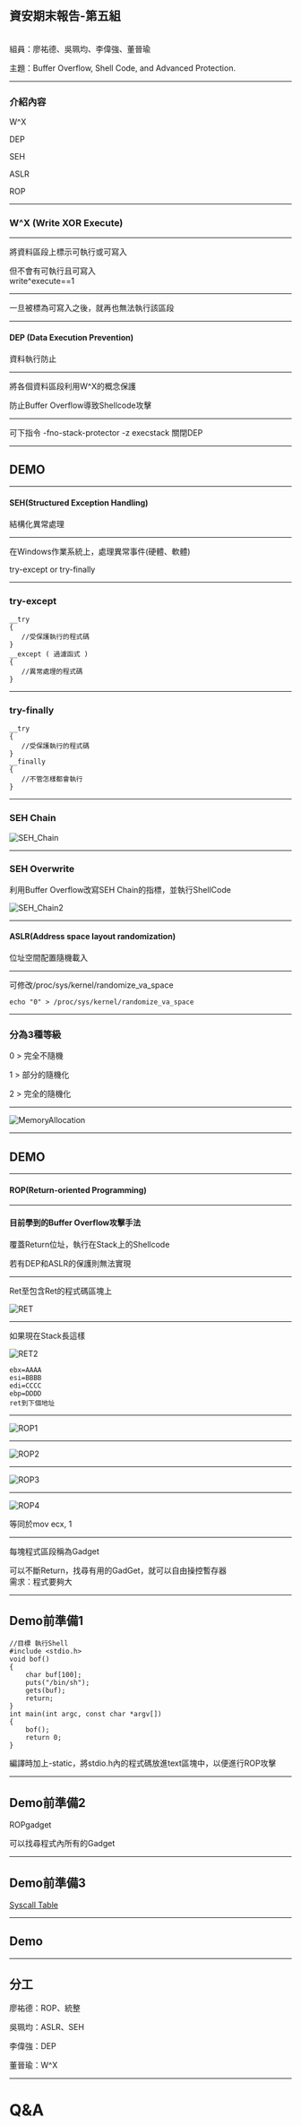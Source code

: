 ## 資安期末報告-第五組
<br />
組員：廖祐德、吳珮均、李偉強、董晉瑜

主題：Buffer Overflow, Shell Code, and Advanced Protection.

-----

### 介紹內容

W^X

DEP

SEH

ASLR

ROP

-----

### W^X (Write XOR Execute)

----

將資料區段上標示可執行或可寫入

<div class="fragment">
但不會有可執行且可寫入
</div>

<div class="fragment">
write^execute==1
</div>

----

一旦被標為可寫入之後，就再也無法執行該區段

-----

#### DEP (Data Execution Prevention)

資料執行防止

----

將各個資料區段利用W^X的概念保護

防止Buffer Overflow導致Shellcode攻擊

----

可下指令 -fno-stack-protector -z execstack 關閉DEP

----

## DEMO

-----

#### SEH(Structured Exception Handling)

結構化異常處理

----

在Windows作業系統上，處理異常事件(硬體、軟體)

try-except or try-finally

----

### try-except

```
__try 
{
   //受保護執行的程式碼
}
__except ( 過濾函式 )
{
   //異常處理的程式碼
}
```

----

### try-finally

```
__try 
{
   //受保護執行的程式碼
}
__finally
{
   //不管怎樣都會執行
}
```

----

### SEH Chain

![SEH_Chain](./img/SEH_Chain.jpg)

----

### SEH Overwrite

利用Buffer Overflow改寫SEH Chain的指標，並執行ShellCode

![SEH_Chain2](./img/SEH_Chain2.jpg)

-----

#### ASLR(Address space layout randomization)

位址空間配置隨機載入

----

可修改/proc/sys/kernel/randomize_va_space

```
echo "0" > /proc/sys/kernel/randomize_va_space

```

----

### 分為3種等級

0 > 完全不隨機

1 > 部分的隨機化

2 > 完全的隨機化

----

![MemoryAllocation](./img/MemoryAllocation.jpg)

----

## DEMO

-----

#### ROP(Return-oriented Programming)

----

#### 目前學到的Buffer Overflow攻擊手法

覆蓋Return位址，執行在Stack上的Shellcode

<div class="fragment">
	若有DEP和ASLR的保護則無法實現
</div>

----

Ret至包含Ret的程式碼區塊上

![RET](./img/RET.jpg)

----

如果現在Stack長這樣

![RET2](./img/RET2.jpg)

```
ebx=AAAA
esi=BBBB
edi=CCCC
ebp=DDDD
ret到下個地址
```

----

![ROP1](./img/ROP1.jpg)

----

![ROP2](./img/ROP2.jpg)

----

![ROP3](./img/ROP3.jpg)

----

![ROP4](./img/ROP4.jpg)

<div class="fragment">
	等同於mov ecx, 1
</div>

----

每塊程式區段稱為Gadget

<div class="fragment">
可以不斷Return，找尋有用的GadGet，就可以自由操控暫存器
</div>

<div class="fragment">
需求：程式要夠大
</div>

----

## Demo前準備1

```
//目標 執行Shell
#include <stdio.h>
void bof()
{
    char buf[100];
    puts("/bin/sh");
    gets(buf);
    return;
}
int main(int argc, const char *argv[])
{
    bof();
    return 0;
}
```

<div class="fragment">
編譯時加上-static，將stdio.h內的程式碼放進text區塊中，以便進行ROP攻擊
</div>

----

## Demo前準備2

ROPgadget

可以找尋程式內所有的Gadget

----

## Demo前準備3

[Syscall Table](https://syscalls.kernelgrok.com/)

----

## Demo

-----

## 分工

廖祐德：ROP、統整

吳珮均：ASLR、SEH

李偉強：DEP

董晉瑜：W^X

----

# Q&A
